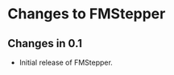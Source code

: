 Changes to FMStepper
====================

Changes in 0.1
--------------
- Initial release of FMStepper.
